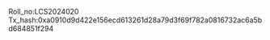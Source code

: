 Roll_no:LCS2024020 <br>
Tx_hash:0xa0910d9d422e156ecd613261d28a79d3f69f782a0816732ac6a5bd684851f294 <br>
